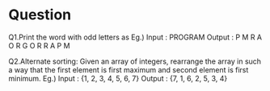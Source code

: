 # Question
Q1.Print the word with odd letters as
Eg.) Input : PROGRAM
     Output : 
            P     M
             R   A
              O R
               G
              O R
             R   A
            P     M

Q2.Alternate sorting: Given an array of integers, rearrange the array in such a way that the first element is first maximum and second element is first minimum. 
 Eg.) Input  : {1, 2, 3, 4, 5, 6, 7} 
      Output : {7, 1, 6, 2, 5, 3, 4}
